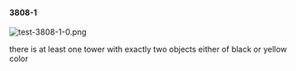 #### 3808-1
![test-3808-1-0.png](https://github.com/lil-lab/nlvr/raw/master/nlvr/test/images/6/test-3808-1-0.png "test-3808-1-0.png")

there is at least one tower with exactly two objects either of black or yellow color